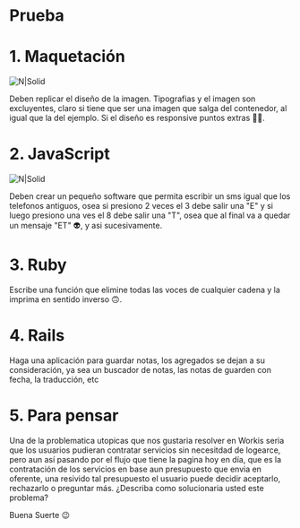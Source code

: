 # Prueba 

# 1. Maquetación
![N|Solid](https://d13yacurqjgara.cloudfront.net/users/13906/screenshots/2365568/013---dribbble-shot.jpg)

Deben replicar el diseño de la imagen. Tipografias y el imagen son excluyentes, claro si tiene que ser una imagen que salga del contenedor, al igual que la del ejemplo. Si el diseño es responsive puntos extras 👏👏.

# 2. JavaScript 
![N|Solid](http://i.imgur.com/tc44Qzn.gif)

Deben crear un pequeño software que permita escribir un sms igual que los telefonos antiguos, osea si presiono 2 veces el 3 debe salir una "E" y si luego presiono una ves el 8 debe salir una "T", osea que al final va a quedar un mensaje "ET" 👽, y asi sucesivamente.

# 3. Ruby 
Escribe una función que elimine todas las voces de cualquier cadena y la imprima en sentido inverso 🙃.

# 4. Rails 

Haga una aplicación para guardar notas, los agregados se dejan a su consideración, ya sea un buscador de notas, las notas de guarden con fecha, la traducción, etc

# 5. Para pensar

Una de la problematica utopicas que nos gustaria resolver en Workis seria que los usuarios pudieran contratar servicios sin necesitdad de logearce, pero aun así pasando por el flujo que tiene la pagina hoy en día, que es la contratación de los servicios en base aun presupuesto que envia en oferente, una resivido tal presupuesto el usuario puede decidir aceptarlo, rechazarlo o preguntar más. ¿Describa como solucionaria usted este problema?

Buena Suerte 😉